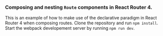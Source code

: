### Composing and nesting `Route` components in React Router 4.

This is an example of how to make use of the declarative paradigm in React Router 4 when composing routes. Clone the repository and run `npm install`. Start the webpack developement server by running `npm run dev`.
